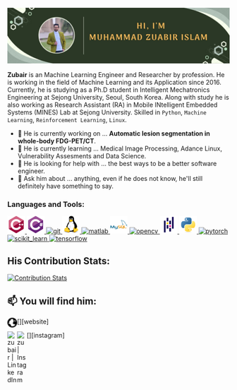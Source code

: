 ![Alt Text](https://github.com/zubair1811/zubair1811/blob/main/profile/banner.jpg)
<!-- ![MasterHead](https://github.com/zubair1811/zubair1811/blob/main/profile/banner.jpg) -->



**Zubair** is an Machine Learning Engineer and Researcher by profession. He is working in the field of Machine Learning and its Application since 2016. Currently, he is studying as a Ph.D student in Intelligent Mechatronics Engineering at Sejong University, Seoul, South Korea. Along with study he is also working as Research Assistant (RA) in Mobile INtelligent Embedded Systems (MINES) Lab at Sejong University. Skilled in `Python`, `Machine Learning`, `Reinforcement Learning`, `Linux`.


- 🔭 He is currently working on ... **Automatic lesion segmentation in whole-body FDG-PET/CT**.
- 🌱 He is currently learning ... Medical Image Processing, Adance Linux, Vulnerability Assesments and Data Science.
- 🤔 He is looking for help with ... the best ways to be a better software engineer.
- 💬 Ask him about ... anything, even if he does not know, he'll still definitely have something to say.

<h3 align="left">Languages and Tools:</h3>
<p align="left"> <a href="https://www.w3schools.com/cpp/" target="_blank" rel="noreferrer"> <img src="https://raw.githubusercontent.com/devicons/devicon/master/icons/cplusplus/cplusplus-original.svg" alt="cplusplus" width="40" height="40"/> </a> <a href="https://www.w3schools.com/cs/" target="_blank" rel="noreferrer"> <img src="https://raw.githubusercontent.com/devicons/devicon/master/icons/csharp/csharp-original.svg" alt="csharp" width="40" height="40"/> </a> <a href="https://git-scm.com/" target="_blank" rel="noreferrer"> <img src="https://www.vectorlogo.zone/logos/git-scm/git-scm-icon.svg" alt="git" width="40" height="40"/> </a> <a href="https://www.linux.org/" target="_blank" rel="noreferrer"> <img src="https://raw.githubusercontent.com/devicons/devicon/master/icons/linux/linux-original.svg" alt="linux" width="40" height="40"/> </a> <a href="https://www.mathworks.com/" target="_blank" rel="noreferrer"> <img src="https://upload.wikimedia.org/wikipedia/commons/2/21/Matlab_Logo.png" alt="matlab" width="40" height="40"/> </a> <a href="https://www.mysql.com/" target="_blank" rel="noreferrer"> <img src="https://raw.githubusercontent.com/devicons/devicon/master/icons/mysql/mysql-original-wordmark.svg" alt="mysql" width="40" height="40"/> </a> <a href="https://opencv.org/" target="_blank" rel="noreferrer"> <img src="https://www.vectorlogo.zone/logos/opencv/opencv-icon.svg" alt="opencv" width="40" height="40"/> </a> <a href="https://pandas.pydata.org/" target="_blank" rel="noreferrer"> <img src="https://raw.githubusercontent.com/devicons/devicon/2ae2a900d2f041da66e950e4d48052658d850630/icons/pandas/pandas-original.svg" alt="pandas" width="40" height="40"/> </a> <a href="https://www.python.org" target="_blank" rel="noreferrer"> <img src="https://raw.githubusercontent.com/devicons/devicon/master/icons/python/python-original.svg" alt="python" width="40" height="40"/> </a> <a href="https://pytorch.org/" target="_blank" rel="noreferrer"> <img src="https://www.vectorlogo.zone/logos/pytorch/pytorch-icon.svg" alt="pytorch" width="40" height="40"/> </a> <a href="https://scikit-learn.org/" target="_blank" rel="noreferrer"> <img src="https://upload.wikimedia.org/wikipedia/commons/0/05/Scikit_learn_logo_small.svg" alt="scikit_learn" width="40" height="40"/> </a> <a href="https://www.tensorflow.org" target="_blank" rel="noreferrer"> <img src="https://www.vectorlogo.zone/logos/tensorflow/tensorflow-icon.svg" alt="tensorflow" width="40" height="40"/> </a> </p>


## His Contribution Stats:
 [![Contribution Stats](https://github-contribution-stats.vercel.app/api/?username=zubair1811)](https://github.com/LordDashMe/github-contribution-stats/)

## 📫 You will find him: 


[<img align="left" alt="codeSTACKr.com" width="22px" src="https://raw.githubusercontent.com/iconic/open-iconic/master/svg/globe.svg" />][website]
<!-- [<img align="left" alt="zu | YouTube" width="22px" src="https://cdn.jsdelivr.net/npm/simple-icons@v3/icons/youtube.svg" />][youtube] -->
[<img align="left" alt="zubair | LinkedIn" width="22px" src="https://cdn.jsdelivr.net/npm/simple-icons@v3/icons/linkedin.svg" />][linkedin]
[<img align="left" alt="zu | Instagram" width="22px" src="https://cdn.jsdelivr.net/npm/simple-icons@v3/icons/instagram.svg" />][instagram]

<!--   - microblogging on ![twitter](https://twitter.com/KefehCollins).
  - Networking on ![LinkedIn](https://www.linkedin.com/in/kefeh-collins/).
  - sharing his photography passion on ![instagram](https://www.instagram.com/kefscloseuplife). -->

<!-- [website]: https://pycad.co/ -->
<!-- [course]: https://www.udemy.com/user/pycad-2/ -->
<!-- [youtube]: https://www.youtube.com/channel/UCdYyILlPlehK4fKS5DiuMXQ -->
<!-- [instagram]: https://www.instagram.com/pycad_/ -->
[linkedin]: https://kr.linkedin.com/in/mzubairislam 
